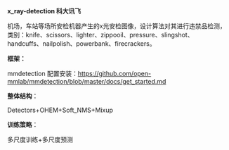 **x_ray-detection 科大讯飞**

机场，车站等场所安检机器产生的x光安检图像，设计算法对其进行违禁品检测，类别：knife、scissors、lighter、zippooil、pressure、slingshot、handcuffs、nailpolish、powerbank、firecrackers。

**框架：**

mmdetection 配置安装：https://github.com/open-mmlab/mmdetection/blob/master/docs/get_started.md

**整体结构**：

Detectors+OHEM+Soft_NMS+Mixup

**训练策略**：

多尺度训练+多尺度预测
